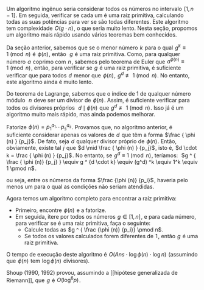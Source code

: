 
Um algoritmo ingênuo seria considerar todos os números no intervalo  $[1, n-1]$ . Em seguida, verificar se cada um é uma raiz primitiva, calculando todas as suas potências para ver se são todas diferentes. Este algoritmo tem complexidade  $O(g \cdot n)$ , o que seria muito lento. Nesta seção, propomos um algoritmo mais rápido usando vários teoremas bem conhecidos.

Da seção anterior, sabemos que se o menor número  $k$  para o qual  $g^k \equiv 1 \pmod n$  é  $\phi (n)$ , então  
$g$  é uma raiz primitiva. Como, para qualquer número  $a$  coprimo com  $n$ , sabemos pelo teorema de Euler que  $a ^ { \phi (n) } \equiv 1 \pmod n$ , então, para verificar se  $g$  é uma raiz primitiva, é suficiente verificar que para todos  $d$  menor que  $\phi (n)$ ,  $g^d \not \equiv 1 \pmod n$ . No entanto, este algoritmo ainda é muito lento.

Do teorema de Lagrange, sabemos que o índice de 1 de qualquer número módulo  
$n$  deve ser um divisor de  $\phi (n)$ . Assim, é suficiente verificar para todos os divisores próprios  
$d \mid \phi (n)$  que  $g^d \not \equiv 1 \pmod n$ . Isso já é um algoritmo muito mais rápido, mas ainda podemos melhorar.

Fatorize  $\phi (n) = p_1 ^ {a_1} \cdots p_s ^ {a_s}$ . Provamos que, no algoritmo anterior, é suficiente considerar apenas os valores de  $d$  que têm a forma  $\frac { \phi (n) } {p_j}$ . De fato, seja  $d$  qualquer divisor próprio de  $\phi (n)$ . Então, obviamente, existe tal  $j$  que  $d \mid \frac { \phi (n) } {p_j}$ , isto é,  $d \cdot k = \frac { \phi (n) } {p_j}$ . No entanto, se  $g^d \equiv 1 \pmod n$ , teríamos:
 
$g ^ { \frac { \phi (n)} {p_j} } \equiv g ^ {d \cdot k} \equiv (g^d) ^k \equiv 1^k \equiv 1 \pmod n$ .

ou seja, entre os números da forma  $\frac {\phi (n)} {p_i}$ , haveria pelo menos um para o qual as condições não seriam atendidas.

Agora temos um algoritmo completo para encontrar a raiz primitiva:

-  Primeiro, encontre  $\phi (n)$  e a fatorize.
-  Em seguida, itere por todos os números  $g \in [1, n]$ , e para cada número, para verificar se é uma raiz primitiva, faça o seguinte:
	- Calcule todas as  $g ^ { \frac {\phi (n)} {p_i}} \pmod n$ .
	- Se todos os valores calculados forem diferentes de  $1$ , então  $g$  é uma raiz primitiva.

O tempo de execução deste algoritmo é  $O(Ans \cdot \log \phi (n) \cdot \log n)$  (assumindo que  $\phi (n)$  tem  $\log \phi (n)$  divisores).

Shoup (1990, 1992) provou, assumindo a [[hipótese generalizada de Riemann]], que  $g$  é  $O(\log^6 p)$ .